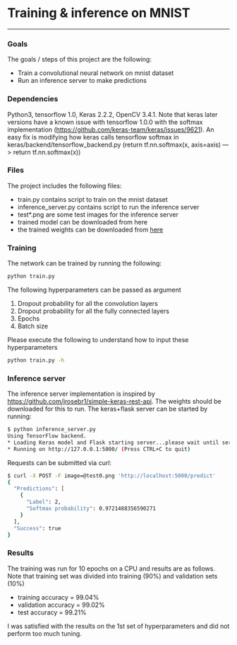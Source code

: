 # **Training & inference on MNIST** 

---

### Goals

The goals / steps of this project are the following:
* Train a convolutional neural network on mnist dataset
* Run an inference server to make predictions

### Dependencies
Python3, tensorflow 1.0, Keras 2.2.2, OpenCV 3.4.1.
Note that keras later versions have a known issue with tensorflow 1.0.0 with the softmax implementation (https://github.com/keras-team/keras/issues/9621). An easy fix is modifying how keras calls tensorflow softmax in keras/backend/tensorflow_backend.py (return tf.nn.softmax(x, axis=axis) —> return tf.nn.softmax(x))

### Files

The project includes the following files:
* train.py contains script to train on the mnist dataset
* inference_server.py contains script to run the inference server
* test*.png are some test images for the inference server
* trained model can be downloaded from here
* the trained weights can be downloaded from [here](https://www.dropbox.com/s/d8il7oqok1vzsd4/model.h5?dl=0)


### Training
The network can be trained by running the following: 
```sh
python train.py
```
The following hyperparameters can be passed as argument
1. Dropout probability for all the convolution layers
2. Dropout probability for all the fully connected layers
3. Epochs
4. Batch size

Please execute the following to understand how to input these hyperparameters
```sh
python train.py -h
```

### Inference server
The inference server implementation is inspired by https://github.com/jrosebr1/simple-keras-rest-api. The weights should be downloaded for this to run.
The keras+flask server can be started by running:
```sh
$ python inference_server.py 
Using TensorFlow backend.
* Loading Keras model and Flask starting server...please wait until server has fully started
* Running on http://127.0.0.1:5000/ (Press CTRL+C to quit)
```
Requests can be submitted via curl:
```sh
$ curl -X POST -F image=@test0.png 'http://localhost:5000/predict'
{
  "Predictions": [
    {
      "Label": 2, 
      "Softmax probability": 0.9721488356590271
    }
  ], 
  "Success": true
}
```
### Results
The training was run for 10 epochs on a CPU and results are as follows. Note that training set was divided into training (90%) and validation sets (10%)
* training accuracy = 99.04%
* validation accuracy = 99.02%
* test accuracy = 99.21%

I was satisfied with the results on the 1st set of hyperparameters and did not perform too much tuning.